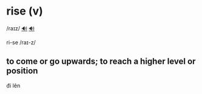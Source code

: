 # rise (v)

/raɪz/ [🔊](https://www.oxfordlearnersdictionaries.com/media/english/uk_pron/r/ris/rise_/rise__gb_2.mp3) [🔊](https://www.oxfordlearnersdictionaries.com/media/english/us_pron/r/ris/rise_/rise__us_1.mp3)

ri-se /raɪ-z/

## to come or go upwards; to reach a higher level or position

đi lên